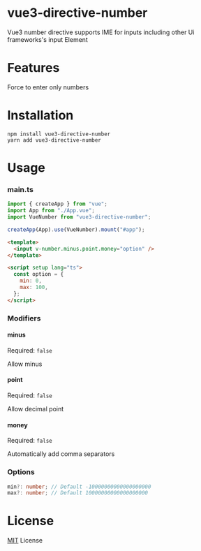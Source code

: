 # vue3-directive-number

Vue3 number directive supports IME for inputs including other Ui frameworks's input Element

# Features

Force to enter only numbers

# Installation

    npm install vue3-directive-number
    yarn add vue3-directive-number

# Usage

### main.ts

```js
import { createApp } from "vue";
import App from "./App.vue";
import VueNumber from "vue3-directive-number";

createApp(App).use(VueNumber).mount("#app");
```

```html
<template>
  <input v-number.minus.point.money="option" />
</template>

<script setup lang="ts">
  const option = {
    min: 0,
    max: 100,
  };
</script>
```

### Modifiers

#### minus

Required: `false`<br>

Allow minus

#### point

Required: `false`<br>

Allow decimal point

#### money

Required: `false`<br>

Automatically add comma separators

### Options

```typescript
min?: number; // Default -10000000000000000000
max?: number; // Default 10000000000000000000
```

# License

<a href="https://github.com/jongmin4943/vue3-directive-number/blob/master/LICENSE">MIT</a> License
